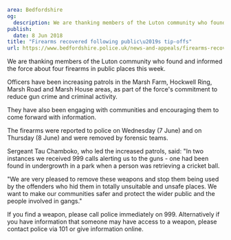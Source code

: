 ```yaml
area: Bedfordshire
og:
  description: We are thanking members of the Luton community who found and informed the force about four firearms in public places this week.
publish:
  date: 8 Jun 2018
title: "Firearms recovered following public\u2019s tip-offs"
url: https://www.bedfordshire.police.uk/news-and-appeals/firearms-recovered-public-tipoffsjune2018
```

We are thanking members of the Luton community who found and informed the force about four firearms in public places this week.

Officers have been increasing patrols in the Marsh Farm, Hockwell Ring, Marsh Road and Marsh House areas, as part of the force's commitment to reduce gun crime and criminal activity.

They have also been engaging with communities and encouraging them to come forward with information.

The firearms were reported to police on Wednesday (7 June) and on Thursday (8 June) and were removed by forensic teams.

Sergeant Tau Chamboko, who led the increased patrols, said: "In two instances we received 999 calls alerting us to the guns - one had been found in undergrowth in a park when a person was retrieving a cricket ball.

"We are very pleased to remove these weapons and stop them being used by the offenders who hid them in totally unsuitable and unsafe places. We want to make our communities safer and protect the wider public and the people involved in gangs."

If you find a weapon, please call police immediately on 999. Alternatively if you have information that someone may have access to a weapon, please contact police via 101 or give information online.
